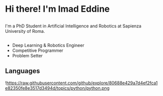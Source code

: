 # Hi there! I'm Imad Eddine

##
I'm a PhD Student in Artificial Intelligence and Robotics at Sapienza University of Roma.

## 
* Deep Learning & Robotics Engineer
* Competitive Programmer
* Problem Setter 

## Languages
!https://raw.githubusercontent.com/github/explore/80688e429a7d4ef2fca1e82350fe8e3517d3494d/topics/python/python.png
